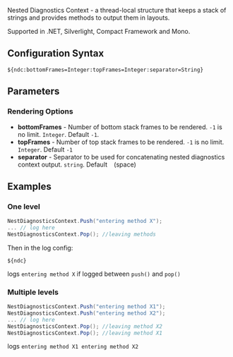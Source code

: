 Nested Diagnostics Context - a thread-local structure that keeps a stack
of strings and provides methods to output them in layouts.

Supported in .NET, Silverlight, Compact Framework and Mono.

## Configuration Syntax
```
${ndc:bottomFrames=Integer:topFrames=Integer:separator=String}
```

## Parameters
### Rendering Options
* **bottomFrames** - Number of bottom stack frames to be rendered. `-1` is no limit. `Integer`. Default `-1`.
* **topFrames** - Number of top stack frames to be rendered. `-1` is no limit. `Integer`.  Default `-1`
* **separator** - Separator to be used for concatenating nested diagnostics context output. `string`. Default ` ` (space)

## Examples

### One level

```c#
NestDiagnosticsContext.Push("entering method X");
... // log here
NestDiagnosticsContext.Pop(); //leaving methods
```

Then in the log config:

    ${ndc}

logs `entering method X`  if logged between `push()`  and `pop()`


### Multiple levels
 ```c#
NestDiagnosticsContext.Push("entering method X1");
NestDiagnosticsContext.Push("entering method X2");
... // log here
NestDiagnosticsContext.Pop(); //leaving method X2
NestDiagnosticsContext.Pop(); //leaving method X1
```

logs `entering method X1 entering method X2`